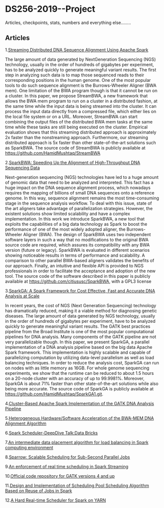 # DS256-2019--Project
Articles, checkpoints, stats, numbers and everything else........
## Articles

1.[Streaming Distributed DNA Sequence Alignment Using Apache Spark](https://ieeexplore.ieee.org/stamp/stamp.jsp?tp=&arnumber=8251287)

The large amount of data generated by NextGeneration Sequencing (NGS) technology, usually in the order
of hundreds of gigabytes per experiment, has to be analyzed
quickly to generate meaningful variant results. The first step
in analyzing such data is to map those sequenced reads to
their corresponding positions in the human genome. One of
the most popular tools to do such sequence alignment is the
Burrows-Wheeler Aligner (BWA mem). One limitation of the
BWA program though is that it cannot be run on a cluster.
In this paper, we propose StreamBWA, a new framework
that allows the BWA mem program to run on a cluster in
a distributed fashion, at the same time while the input data
is being streamed into the cluster. It can process the input
data directly from a compressed file, which either lies on the
local file system or on a URL. Moreover, StreamBWA can start
combining the output files of the distributed BWA mem tasks
at the same time while these tasks are still being executed
on the cluster. Empirical evaluation shows that this streaming
distributed approach is approximately 2x faster than the nonstreaming approach. Furthermore, our streaming distributed
approach is 5x faster than other state-of-the-art solutions such
as SparkBWA. The source code of StreamBWA is publicly
available at https://github.com/HamidMushtaq/StreamBWA

2.[SparkBWA: Speeding Up the Alignment of High-Throughput DNA Sequencing Data](https://journals.plos.org/plosone/article?id=10.1371/journal.pone.0155461)

Next-generation sequencing (NGS) technologies have led to a huge amount of genomic data that need to be analyzed and interpreted. This fact has a huge impact on the DNA sequence alignment process, which nowadays requires the mapping of billions of small DNA sequences onto a reference genome. In this way, sequence alignment remains the most time-consuming stage in the sequence analysis workflow. To deal with this issue, state of the art aligners take advantage of parallelization strategies. However, the existent solutions show limited scalability and have a complex implementation. In this work we introduce SparkBWA, a new tool that exploits the capabilities of a big data technology as Spark to boost the performance of one of the most widely adopted aligner, the Burrows-Wheeler Aligner (BWA). The design of SparkBWA uses two independent software layers in such a way that no modifications to the original BWA source code are required, which assures its compatibility with any BWA version (future or legacy). SparkBWA is evaluated in different scenarios showing noticeable results in terms of performance and scalability. A comparison to other parallel BWA-based aligners validates the benefits of our approach. Finally, an intuitive and flexible API is provided to NGS professionals in order to facilitate the acceptance and adoption of the new tool. The source code of the software described in this paper is publicly available at https://github.com/citiususc/SparkBWA, with a GPL3 license

3.[SparkGA: A Spark Framework for Cost Effective, Fast and Accurate DNA Analysis at Scale](https://ce-publications.et.tudelft.nl/publications/1619_sparkga_a_spark_framework_for_cost_effective_fast_and_acc.pdf)

In recent years, the cost of NGS (Next Generation Sequencing)
technology has dramatically reduced, making it a viable method for
diagnosing genetic diseases. The large amount of data generated by
NGS technology, usually in the order of hundreds of gigabytes per
experiment, have to be analyzed quickly to generate meaningful
variant results. The GATK best practices pipeline from the Broad
Institute is one of the most popular computational pipelines for
DNA analysis. Many components of the GATK pipeline are not very
parallelizable though. In this paper, we present SparkGA, a parallel
implementation of a DNA analysis pipeline based on the big data
Apache Spark framework. This implementation is highly scalable
and capable of parallelizing computation by utilizing data-level
parallelism as well as load balancing techniques. In order to reduce
the analysis cost, SparkGA can run on nodes with as little memory
as 16GB. For whole genome sequencing experiments, we show that
the runtime can be reduced to about 1.5 hours on a 20-node cluster
with an accuracy of up to 99.9981%. Moreover, SparkGA is about
71% faster than other state-of-the-art solutions while also being
more accurate. The source code of SparkGA is publicly available at
https://github.com/HamidMushtaq/SparkGA1.git.

4.[Cluster-Based Apache Spark Implementation of the GATK DNA Analysis Pipeline](https://ieeexplore.ieee.org/stamp/stamp.jsp?tp=&arnumber=7359893)

5.[Heterogeneous Hardware/Software Acceleration of the BWA-MEM DNA Alignment Algorithm ](https://ieeexplore.ieee.org/stamp/stamp.jsp?tp=&arnumber=7372576)

6.[Spark Scheduler-DeepDive Talk:Data Bricks](https://databricks.com/session/apache-spark-scheduler)

7.[An intermediate data placement algorithm for load balancing in Spark computing environment](https://www.sciencedirect.com/science/article/pii/S0167739X16302126)

8.[Sparrow: Scalable Scheduling for Sub-Second Parallel Jobs](https://www2.eecs.berkeley.edu/Pubs/TechRpts/2013/EECS-2013-29.pdf)

9.[An enforcement of real time scheduling in Spark Streaming](https://ieeexplore.ieee.org/abstract/document/7393730)

10.[Official code repository for GATK versions 4 and up](https://github.com/broadinstitute/gatk)

11.[Design and Implementation of Scheduling Pool Scheduling Algorithm Based on Reuse of Jobs in Spark](https://ieeexplore.ieee.org/document/7866139)

12.[A Hard Real-time Scheduler for Spark on YARN](https://ieeexplore.ieee.org/document/8411083)
